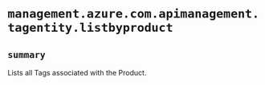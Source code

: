 # `management.azure.com.apimanagement.tagentity.listbyproduct`

## `summary`
Lists all Tags associated with the Product.


